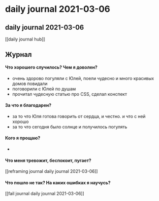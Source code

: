 # daily journal 2021-03-06

## daily journal 2021-03-06
[[daily journal hub]]


## Журнал
#### Что хорошего случилось? Чем я доволен?
- очень здорово погуляли с Юлей, поели чудесно и много красивых домов повидали
- поговорили с Юлей по душам
- прочитал чудесную статью про CSS, сделал конспект

#### За что я благодарен?
- за то что Юля готова говорить от сердца, и честно. и что с ней хорошо
- за то что сегодня было солнце и получилось погулять

#### Кого я прощаю?
- 

#### Что меня тревожит, беспокоит, пугает?
[[reframing journal daily journal 2021-03-06]]

#### Что пошло не так? На каких ошибках я научусь?
[[fail journal daily journal 2021-03-06]]

